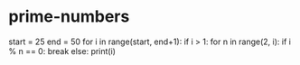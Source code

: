 # prime-numbers
start = 25 end = 50  for i in range(start, end+1):      if i > 1:         for n in range(2, i):             if i % n == 0:                 break         else:             print(i)
